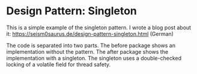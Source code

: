 # Design Pattern: Singleton

This is a simple example of the singleton pattern. I wrote a blog post about it:
https://seism0saurus.de/design-pattern-singleton.html (German)

The code is separated into two parts. The before package shows an implementation without the pattern. The after package
shows the implementation with a singleton. The singleton uses a double-checked locking of a volatile field for thread safety.